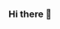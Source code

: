 ### Hi there 👋

<!--
**readeryan/readeryan** is a ✨ _special_ ✨ repository because its `README.md` (this file) appears on your GitHub profile.

Here are some ideas to get you started:

- 🔭 I’m currently studying on syiah kuala university
- 🌱 I’m currently learning javascript
- 👯 I’m looking to collaborate on web developing
- 📫 How to reach me: 
- ⚡ Fun fact: ...
-->
